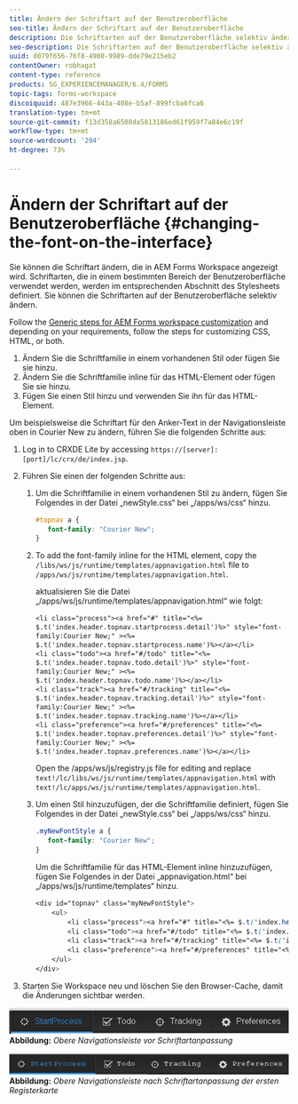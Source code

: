 ```yaml
---
title: Ändern der Schriftart auf der Benutzeroberfläche
seo-title: Ändern der Schriftart auf der Benutzeroberfläche
description: Die Schriftarten auf der Benutzeroberfläche selektiv ändern
seo-description: Die Schriftarten auf der Benutzeroberfläche selektiv ändern
uuid: d079f656-76f8-4908-9989-dde79e215eb2
contentOwner: robhagat
content-type: reference
products: SG_EXPERIENCEMANAGER/6.4/FORMS
topic-tags: forms-workspace
discoiquuid: 487e3966-443a-408e-b5af-899fcba6fca6
translation-type: tm+mt
source-git-commit: f13d358a6508da5813186ed61f959f7a84e6c19f
workflow-type: tm+mt
source-wordcount: '294'
ht-degree: 73%

---
```



# Ändern der Schriftart auf der Benutzeroberfläche {#changing-the-font-on-the-interface}

Sie können die Schriftart ändern, die in AEM Forms Workspace angezeigt wird. Schriftarten, die in einem bestimmten Bereich der Benutzeroberfläche verwendet werden, werden im entsprechenden Abschnitt des Stylesheets definiert. Sie können die Schriftarten auf der Benutzeroberfläche selektiv ändern.

Follow the [Generic steps for AEM Forms workspace customization](/help/forms/using/generic-steps-html-workspace-customization.md) and depending on your requirements, follow the steps for customizing CSS, HTML, or both.

1. Ändern Sie die Schriftfamilie in einem vorhandenen Stil oder fügen Sie sie hinzu.
1. Ändern Sie die Schriftfamilie inline für das HTML-Element oder fügen Sie sie hinzu.
1. Fügen Sie einen Stil hinzu und verwenden Sie ihn für das HTML-Element.

Um beispielsweise die Schriftart für den Anker-Text in der Navigationsleiste oben in Courier New zu ändern, führen Sie die folgenden Schritte aus:

1. Log in to CRXDE Lite by accessing `https://[server]:[port]/lc/crx/de/index.jsp`.
1. Führen Sie einen der folgenden Schritte aus:

   1. Um die Schriftfamilie in einem vorhandenen Stil zu ändern, fügen Sie Folgendes in der Datei „newStyle.css“ bei „/apps/ws/css“ hinzu.

      ```css
      #topnav a {
         font-family: "Courier New";
      }
      ```

   1. To add the font-family inline for the HTML element, copy the `/libs/ws/js/runtime/templates/appnavigation.html` file to `/apps/ws/js/runtime/templates/appnavigation.html`.

      aktualisieren Sie die Datei „/apps/ws/js/runtime/templates/appnavigation.html“ wie folgt:

      ```
      <li class="process"><a href="#" title="<%= $.t('index.header.topnav.startprocess.detail')%>" style="font-family:Courier New;" ><%= $.t('index.header.topnav.startprocess.name')%></a></li>
      <li class="todo"><a href="#/todo" title="<%= $.t('index.header.topnav.todo.detail')%>" style="font-family:Courier New;" ><%= $.t('index.header.topnav.todo.name')%></a></li>
      <li class="track"><a href="#/tracking" title="<%= $.t('index.header.topnav.tracking.detail')%>" style="font-family:Courier New;" ><%= $.t('index.header.topnav.tracking.name')%></a></li>
      <li class="preference"><a href="#/preferences" title="<%= $.t('index.header.topnav.preferences.detail')%>" style="font-family:Courier New;" ><%= $.t('index.header.topnav.preferences.name')%></a></li>
      ```

      Open the /apps/ws/js/registry.js file for editing and replace `text!/lc/libs/ws/js/runtime/templates/appnavigation.html` with `text!/lc/apps/ws/js/runtime/templates/appnavigation.html`.

   1. Um einen Stil hinzuzufügen, der die Schriftfamilie definiert, fügen Sie Folgendes in der Datei „newStyle.css“ bei „/apps/ws/css“ hinzu.

      ```css
      .myNewFontStyle a {
         font-family: "Courier New";
      }
      ```

      Um die Schriftfamilie für das HTML-Element inline hinzuzufügen, fügen Sie Folgendes in der Datei „appnavigation.html“ bei „/apps/ws/js/runtime/templates“ hinzu.

      ```css
      <div id="topnav" class="myNewFontStyle">
          <ul>
              <li class="process"><a href="#" title="<%= $.t('index.header.topnav.startprocess.detail')%>" ><%= $.t('index.header.topnav.startprocess.name')%></a></li>
              <li class="todo"><a href="#/todo" title="<%= $.t('index.header.topnav.todo.detail')%>"><%= $.t('index.header.topnav.todo.name')%></a></li>
              <li class="track"><a href="#/tracking" title="<%= $.t('index.header.topnav.tracking.detail')%>" ><%= $.t('index.header.topnav.tracking.name')%></a></li>
              <li class="preference"><a href="#/preferences" title="<%= $.t('index.header.topnav.preferences.detail')%>" ><%= $.t('index.header.topnav.preferences.name')%></a></li>
          </ul>
      </div>
      ```

1. Starten Sie Workspace neu und löschen Sie den Browser-Cache, damit die Änderungen sichtbar werden.

![change_font_before](assets/change_font_before.png)**Abbildung:** *Obere Navigationsleiste vor Schriftartanpassung*

![change_font_after](assets/change_font_after.png)**Abbildung:** *Obere Navigationsleiste nach Schriftartanpassung der ersten Registerkarte*
